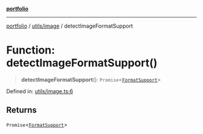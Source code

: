 [**portfolio**](../../../README.md)

***

[portfolio](../../../modules.md) / [utils/image](../README.md) / detectImageFormatSupport

# Function: detectImageFormatSupport()

> **detectImageFormatSupport**(): `Promise`\<[`FormatSupport`](../interfaces/FormatSupport.md)\>

Defined in: [utils/image.ts:6](https://github.com/tnorlund/Portfolio/blob/65c34d3d1e4b43622044b318c863e0649442f53b/portfolio/utils/image.ts#L6)

## Returns

`Promise`\<[`FormatSupport`](../interfaces/FormatSupport.md)\>
